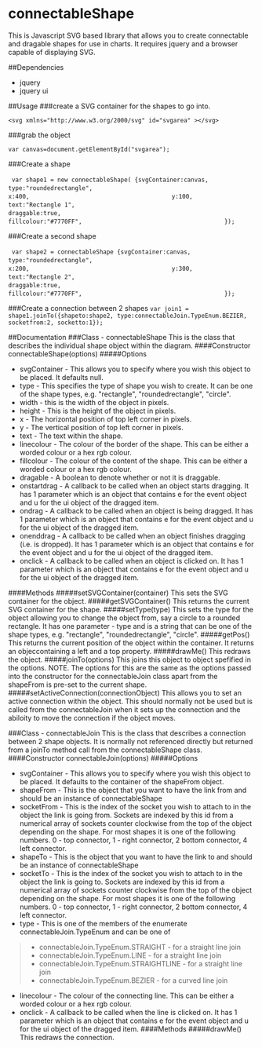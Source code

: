 # connectableShape
This is Javascript SVG based library that allows you to create connectable and dragable shapes for use in charts. It requires jquery and a browser capable of displaying SVG.

##Dependencies
* jquery
* jquery ui

##Usage
###create a SVG container for the shapes to go into. 

`<svg xmlns="http://www.w3.org/2000/svg" id="svgarea" ></svg>`

###grab the object 

`var canvas=document.getElementById("svgarea");`

###Create a shape

` var shape1 = new connectableShape( {svgContainer:canvas,`
`                                        type:"roundedrectangle",`
`                                        x:400,`
`                                        y:100,`
`                                        text:"Rectangle 1",`
`                                        draggable:true,`
`                                        fillcolour:"#7770FF",`
`                                        });`

###Create a second shape

` var shape2 = connectableShape {svgContainer:canvas,`
`                                        type:"roundedrectangle",`
`                                        x:200,`
`                                        y:300,`
`                                        text:"Rectangle 2",`
`                                        draggable:true,`
`                                        fillcolour:"#7770FF",`
`                                        });`

###Create a connection between 2 shapes
`var join1 = shape1.joinTo({shapeto:shape2, type:connectableJoin.TypeEnum.BEZIER, socketfrom:2, socketto:1});`

##Documentation
###Class - connectableShape
This is the class that describes the individual shape object within the diagram. 
####Constructor
  connectableShape(options)
#####Options
* svgContainer - This allows you to specify where you wish this object to be placed. It defaults null.
* type - This specifies the type of shape you wish to create. It can be one of the shape types, e.g. "rectangle", "roundedrectangle", "circle".
* width - this is the width of the object in pixels.
* height - This is the height of the object in pixels.
* x - The horizontal position of top left corner in pixels.
* y - The vertical position of top left corner in pixels.
* text - The text within the shape.
* linecolour - The colour of the border of the shape. This can be either a worded colour or a hex rgb colour.
* fillcolour - The colour of the content of the shape. This can be either a worded colour or a hex rgb colour.
* dragable - A boolean to denote whether or not it is draggable.
* onstartdrag - A callback to be called when an object starts dragging. It has 1 parameter which is an object that contains e for the event object and u for the ui object of the dragged item.
* ondrag - A callback to be called when an object is being dragged. It has 1 parameter which is an object that contains e for the event object and u for the ui object of the dragged item.
* onenddrag - A callback to be called when an object finishes dragging (i.e. is dropped). It has 1 parameter which is an object that contains e for the event object and u for the ui object of the dragged item.
* onclick - A callback to be called when an object is clicked on. It has 1 parameter which is an object that contains e for the event object and u for the ui object of the dragged item.

####Methods
#####setSVGContainer(container)
This sets the SVG container for the object. 
#####getSVGContainer()
This returns the current SVG container for the shape. 
#####setType(type)
This sets the type for the object allowing you to change the object from, say a circle to a rounded rectangle. 
It has one parameter - type and is a string that can be one of the shape types, e.g. "rectangle", "roundedrectangle", "circle".
#####getPos()
This returns the current position of the object within the container. It returns an objeccontaining a left and a top property. #####drawMe()
This redraws the object. 
#####joinTo(options)
This joins this object to object spefified in the options. 
NOTE. The options for this are the same as the options passed into the constructor for the connectableJoin class apart from the shapeFrom is pre-set to the current shape. 
#####setActiveConnection(connectionObject)
This allows you to set an active connection within the object. This should normally not be used but is called from the connectableJoin when it sets up the connection and the abiloity to move the connection if the object moves. 


###Class - connectableJoin
This is the class that describes a connection between 2 shape objects. It is normally not referenced directly but returned from a joinTo method call from the connectableShape class. 
####Constructor
connectableJoin(options)
#####Options
* svgContainer - This allows you to specify where you wish this object to be placed. It defaults to the container of the shapeFrom object.
* shapeFrom - This is the object that you want to have the link from and should be an instance of connectableShape
* socketFrom - This is the index of the socket you wish to attach to in the object the link is going from. Sockets are indexed by this id from a numerical array of sockets counter clockwise from the top of the object depending on the shape. For most shapes it is one of the following numbers. 0 - top connector, 1 - right connector, 2 bottom connector, 4 left connector.
* shapeTo - This is the object that you want to have the link to and should be an instance of connectableShape
* socketTo - This is the index of the socket you wish to attach to in the object the link is going to. Sockets are indexed by this id from a numerical array of sockets counter clockwise from the top of the object depending on the shape. For most shapes it is one of the following numbers. 0 - top connector, 1 - right connector, 2 bottom connector, 4 left connector.
* type - This is one of the members of the enumerate connectableJoin.TypeEnum and can be one of
> * connectableJoin.TypeEnum.STRAIGHT - for a straight line join
> * connectableJoin.TypeEnum.LINE - for a straight line join
> * connectableJoin.TypeEnum.STRAIGHTLINE - for a straight line join
> * connectableJoin.TypeEnum.BEZIER - for a curved line join
* linecolour - The colour of the connecting line. This can be either a worded colour or a hex rgb colour.
* onclick - A callback to be called when the line is clicked on. It has 1 parameter which is an object that contains e for the event object and u for the ui object of the dragged item.
####Methods
#####drawMe()
This redraws the connection. 
